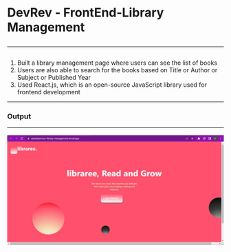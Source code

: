 # DevRev - FrontEnd-Library Management <hr/>
>
<ol>
  <li>Built a library management page where users can see the list of books</li>
  <li>Users are also able to search for the books based on Title or Author or Subject or Published Year</li>
  <li>Used React.js, which is an open-source JavaScript library used for frontend development</li>
</ol><hr/>
  
### Output<hr/>
![Libraree Start Page](Images/Libraree%20Start%20Page.jpeg)
